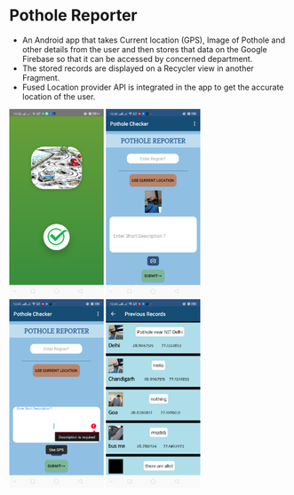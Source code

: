 # Pothole Reporter
 
* An Android app that takes Current location (GPS), Image of Pothole and other details from the user and then stores that data on the Google Firebase so that it can be accessed by concerned department.
* The stored records are displayed on a Recycler view in another Fragment.
* Fused Location provider API is integrated in the app to get the accurate location of the user.


<img src="images/5.png" width="170">            <img src="images/1.png" width="170">    <img src="images/3.png" width="170">               <img src="images/4.png" width="170">     
